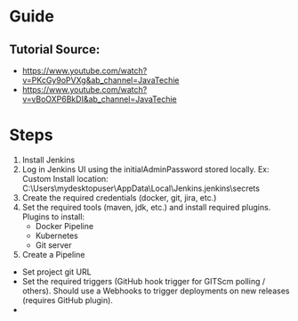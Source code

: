 # Guide

## Tutorial Source:
- https://www.youtube.com/watch?v=PKcGy9oPVXg&ab_channel=JavaTechie
- https://www.youtube.com/watch?v=vBoOXP6BkDI&ab_channel=JavaTechie

# Steps
1. Install Jenkins
2. Log in Jenkins UI using the initialAdminPassword stored locally. 
Ex: Custom Install location: C:\Users\mydesktopuser\AppData\Local\Jenkins\.jenkins\secrets
3. Create the required credentials (docker, git, jira, etc.)
4. Set the required tools (maven, jdk, etc.) and install required plugins. Plugins to install:
   - Docker Pipeline
   - Kubernetes
   - Git server
5. Create a Pipeline
- Set project git URL
- Set the required triggers (GitHub hook trigger for GITScm polling / others). Should use a Webhooks to trigger deployments on new releases (requires GitHub plugin).
- 